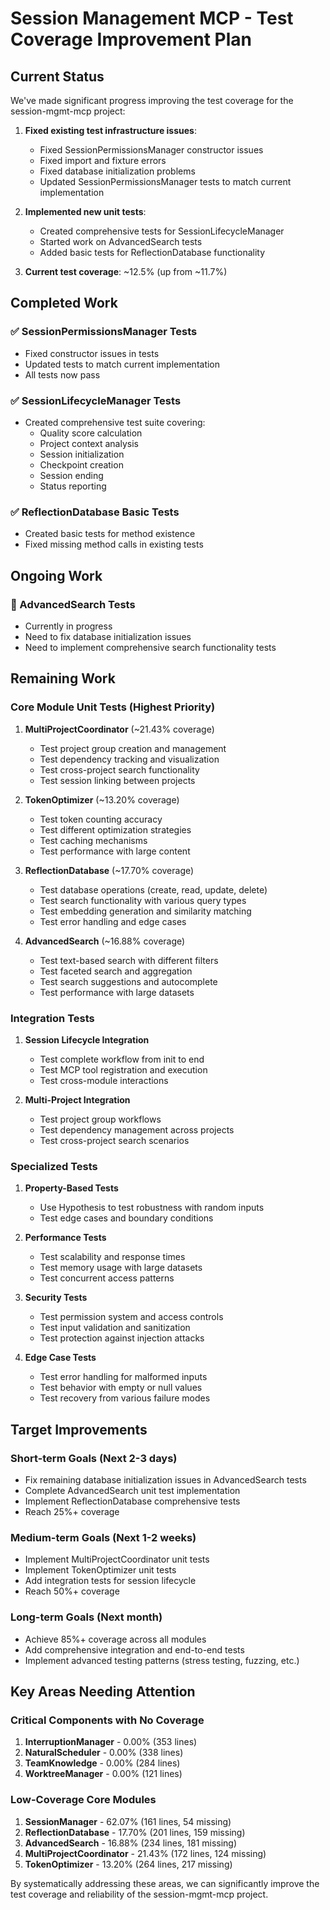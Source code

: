 # Session Management MCP - Test Coverage Improvement Plan

## Current Status

We've made significant progress improving the test coverage for the session-mgmt-mcp project:

1. **Fixed existing test infrastructure issues**:
   - Fixed SessionPermissionsManager constructor issues
   - Fixed import and fixture errors
   - Fixed database initialization problems
   - Updated SessionPermissionsManager tests to match current implementation

2. **Implemented new unit tests**:
   - Created comprehensive tests for SessionLifecycleManager
   - Started work on AdvancedSearch tests
   - Added basic tests for ReflectionDatabase functionality

3. **Current test coverage**: ~12.5% (up from ~11.7%)

## Completed Work

### ✅ SessionPermissionsManager Tests
- Fixed constructor issues in tests
- Updated tests to match current implementation
- All tests now pass

### ✅ SessionLifecycleManager Tests
- Created comprehensive test suite covering:
  - Quality score calculation
  - Project context analysis
  - Session initialization
  - Checkpoint creation
  - Session ending
  - Status reporting

### ✅ ReflectionDatabase Basic Tests
- Created basic tests for method existence
- Fixed missing method calls in existing tests

## Ongoing Work

### 🔄 AdvancedSearch Tests
- Currently in progress
- Need to fix database initialization issues
- Need to implement comprehensive search functionality tests

## Remaining Work

### Core Module Unit Tests (Highest Priority)

1. **MultiProjectCoordinator** (~21.43% coverage)
   - Test project group creation and management
   - Test dependency tracking and visualization
   - Test cross-project search functionality
   - Test session linking between projects

2. **TokenOptimizer** (~13.20% coverage)
   - Test token counting accuracy
   - Test different optimization strategies
   - Test caching mechanisms
   - Test performance with large content

3. **ReflectionDatabase** (~17.70% coverage)
   - Test database operations (create, read, update, delete)
   - Test search functionality with various query types
   - Test embedding generation and similarity matching
   - Test error handling and edge cases

4. **AdvancedSearch** (~16.88% coverage)
   - Test text-based search with different filters
   - Test faceted search and aggregation
   - Test search suggestions and autocomplete
   - Test performance with large datasets

### Integration Tests

1. **Session Lifecycle Integration**
   - Test complete workflow from init to end
   - Test MCP tool registration and execution
   - Test cross-module interactions

2. **Multi-Project Integration**
   - Test project group workflows
   - Test dependency management across projects
   - Test cross-project search scenarios

### Specialized Tests

1. **Property-Based Tests**
   - Use Hypothesis to test robustness with random inputs
   - Test edge cases and boundary conditions

2. **Performance Tests**
   - Test scalability and response times
   - Test memory usage with large datasets
   - Test concurrent access patterns

3. **Security Tests**
   - Test permission system and access controls
   - Test input validation and sanitization
   - Test protection against injection attacks

4. **Edge Case Tests**
   - Test error handling for malformed inputs
   - Test behavior with empty or null values
   - Test recovery from various failure modes

## Target Improvements

### Short-term Goals (Next 2-3 days)
- Fix remaining database initialization issues in AdvancedSearch tests
- Complete AdvancedSearch unit test implementation
- Implement ReflectionDatabase comprehensive tests
- Reach 25%+ coverage

### Medium-term Goals (Next 1-2 weeks)
- Implement MultiProjectCoordinator unit tests
- Implement TokenOptimizer unit tests
- Add integration tests for session lifecycle
- Reach 50%+ coverage

### Long-term Goals (Next month)
- Achieve 85%+ coverage across all modules
- Add comprehensive integration and end-to-end tests
- Implement advanced testing patterns (stress testing, fuzzing, etc.)

## Key Areas Needing Attention

### Critical Components with No Coverage
1. **InterruptionManager** - 0.00% (353 lines)
2. **NaturalScheduler** - 0.00% (338 lines)
3. **TeamKnowledge** - 0.00% (284 lines)
4. **WorktreeManager** - 0.00% (121 lines)

### Low-Coverage Core Modules
1. **SessionManager** - 62.07% (161 lines, 54 missing)
2. **ReflectionDatabase** - 17.70% (201 lines, 159 missing)
3. **AdvancedSearch** - 16.88% (234 lines, 181 missing)
4. **MultiProjectCoordinator** - 21.43% (172 lines, 124 missing)
5. **TokenOptimizer** - 13.20% (264 lines, 217 missing)

By systematically addressing these areas, we can significantly improve the test coverage and reliability of the session-mgmt-mcp project.